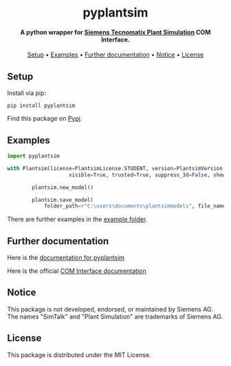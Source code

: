 <h1 align="center">
pyplantsim
</h1>

<h4 align="center">A python wrapper for <a href="https://www.dex.siemens.com/plm/tecnomatix/plant-simulation" target="_blank">Siemens Tecnomatix Plant Simulation</a> COM Interface.</h4>

<p align="center">
  <a href="#setup">Setup</a> •
  <a href="#examples">Examples</a> •
  <a href="https://malun22.github.io/pyplantsim/" target="_blank">Further documentation</a> •
  <a href="#notice">Notice</a> •
  <a href="#license">License</a>
</p>

## Setup

Install via pip:

```
pip install pyplantsim
```

Find this package on [Pypi](https://pypi.org/project/pyplantsim/).

## Examples

```python
import pyplantsim

with Plantsim(license=PlantsimLicense.STUDENT, version=PlantsimVersion.V_MJ_22_MI_1,
                    visible=True, trusted=True, suppress_3d=False, show_msg_box=False) as plantsim:

        plantsim.new_model()

        plantsim.save_model(
            folder_path=r"C:\users\documents\plantsimmodels", file_name="MyNewModel")
```

There are further examples in the [example folder](https://github.com/malun22/pyplantsim/tree/main/examples).

## Further documentation

Here is the [documentation for pyplantsim](https://malun22.github.io/pyplantsim/)

Here is the official [COM Interface documentation](https://docs.sw.siemens.com/en-US/doc/297028302/PL20250108338137660.PlantSimulation/id47631)

## Notice

This package is not developed, endorsed, or maintained by Siemens AG.
The names "SimTalk" and "Plant Simulation" are trademarks of Siemens AG.

## License

This package is distributed under the MIT License.

